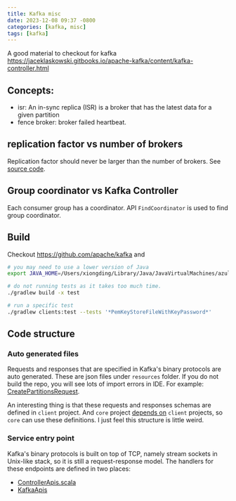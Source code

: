 ```yaml
---
title: Kafka misc
date: 2023-12-08 09:37 -0800
categories: [kafka, misc]
tags: [kafka]
---
```


A good material to checkout for kafka
https://jaceklaskowski.gitbooks.io/apache-kafka/content/kafka-controller.html

## Concepts:

- isr: An in-sync replica (ISR) is a broker that has the latest data for a
  given partition
- fence broker: broker failed heartbeat.

## replication factor vs number of brokers

Replication factor should never be larger than the number of brokers. See
[source code](https://github.com/apache/kafka/blob/1ae6405c479636bc0a4e0ffda91c82ea3bd3a761/metadata/src/main/java/org/apache/kafka/metadata/placement/StripedReplicaPlacer.java#L416-L416).

## Group coordinator vs Kafka Controller

Each consumer group has a coordinator. API `FindCoordinator` is used to find
group coordinator.

## Build

Checkout https://github.com/apache/kafka and

```bash
# you may need to use a lower version of Java
export JAVA_HOME=/Users/xiongding/Library/Java/JavaVirtualMachines/azul-13.0.14/Contents/Home

# do not running tests as it takes too much time.
./gradlew build -x test

# run a specific test
./gradlew clients:test --tests '*PemKeyStoreFileWithKeyPassword*'
```

## Code structure

### Auto generated files

Requests and responses that are specified in Kafka's binary protocols are auto
generated. These are json files under `resources` folder. If you do not build
the repo, you will see lots of import errors in IDE. For example:
[CreatePartitionsRequest](https://github.com/apache/kafka/blob/1ae6405c479636bc0a4e0ffda91c82ea3bd3a761/clients/src/main/resources/common/message/CreatePartitionsRequest.json).

An interesting thing is that these requests and responses schemas are defined
in `client` project. And `core` project
[depends on](https://github.com/apache/kafka/blob/1ae6405c479636bc0a4e0ffda91c82ea3bd3a761/build.gradle#L867-L867)
`client` projects, so `core` can use these definitions. I just feel this
structure is little weird.

### Service entry point

Kafka's binary protocols is built on top of TCP, namely stream sockets in
Unix-like stack, so it is still a request-response model. The handlers for
these endpoints are defined in two places:

- [ControllerApis.scala](https://github.com/apache/kafka/blob/1ae6405c479636bc0a4e0ffda91c82ea3bd3a761/core/src/main/scala/kafka/server/ControllerApis.scala#L82-L82)
- [KafkaApis](https://github.com/apache/kafka/blob/1ae6405c479636bc0a4e0ffda91c82ea3bd3a761/core/src/main/scala/kafka/server/KafkaApis.scala#L89-L89)
